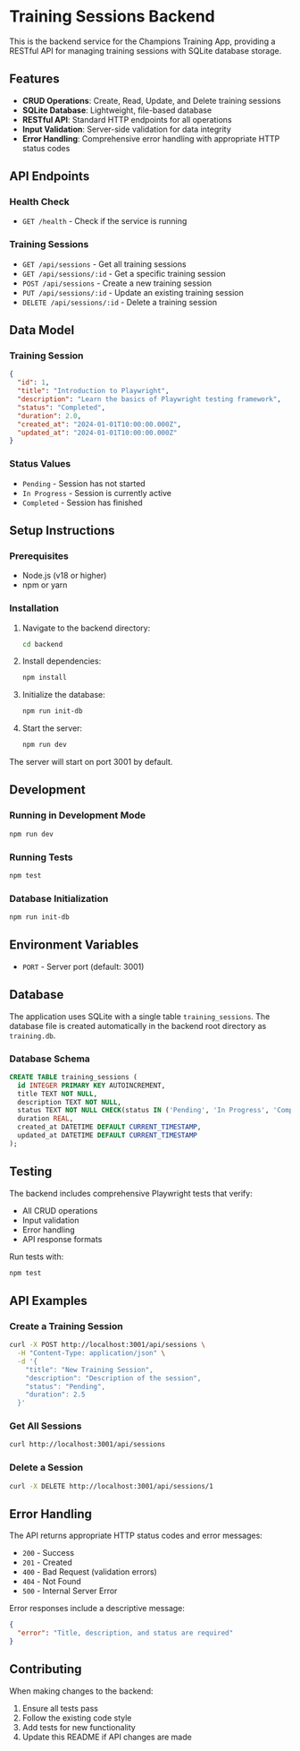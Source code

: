 # Training Sessions Backend

This is the backend service for the Champions Training App, providing a RESTful API for managing training sessions with SQLite database storage.

## Features

- **CRUD Operations**: Create, Read, Update, and Delete training sessions
- **SQLite Database**: Lightweight, file-based database
- **RESTful API**: Standard HTTP endpoints for all operations
- **Input Validation**: Server-side validation for data integrity
- **Error Handling**: Comprehensive error handling with appropriate HTTP status codes

## API Endpoints

### Health Check
- `GET /health` - Check if the service is running

### Training Sessions
- `GET /api/sessions` - Get all training sessions
- `GET /api/sessions/:id` - Get a specific training session
- `POST /api/sessions` - Create a new training session
- `PUT /api/sessions/:id` - Update an existing training session
- `DELETE /api/sessions/:id` - Delete a training session

## Data Model

### Training Session
```json
{
  "id": 1,
  "title": "Introduction to Playwright",
  "description": "Learn the basics of Playwright testing framework",
  "status": "Completed",
  "duration": 2.0,
  "created_at": "2024-01-01T10:00:00.000Z",
  "updated_at": "2024-01-01T10:00:00.000Z"
}
```

### Status Values
- `Pending` - Session has not started
- `In Progress` - Session is currently active
- `Completed` - Session has finished

## Setup Instructions

### Prerequisites
- Node.js (v18 or higher)
- npm or yarn

### Installation
1. Navigate to the backend directory:
   ```bash
   cd backend
   ```

2. Install dependencies:
   ```bash
   npm install
   ```

3. Initialize the database:
   ```bash
   npm run init-db
   ```

4. Start the server:
   ```bash
   npm run dev
   ```

The server will start on port 3001 by default.

## Development

### Running in Development Mode
```bash
npm run dev
```

### Running Tests
```bash
npm test
```

### Database Initialization
```bash
npm run init-db
```

## Environment Variables

- `PORT` - Server port (default: 3001)

## Database

The application uses SQLite with a single table `training_sessions`. The database file is created automatically in the backend root directory as `training.db`.

### Database Schema
```sql
CREATE TABLE training_sessions (
  id INTEGER PRIMARY KEY AUTOINCREMENT,
  title TEXT NOT NULL,
  description TEXT NOT NULL,
  status TEXT NOT NULL CHECK(status IN ('Pending', 'In Progress', 'Completed')),
  duration REAL,
  created_at DATETIME DEFAULT CURRENT_TIMESTAMP,
  updated_at DATETIME DEFAULT CURRENT_TIMESTAMP
);
```

## Testing

The backend includes comprehensive Playwright tests that verify:
- All CRUD operations
- Input validation
- Error handling
- API response formats

Run tests with:
```bash
npm test
```

## API Examples

### Create a Training Session
```bash
curl -X POST http://localhost:3001/api/sessions \
  -H "Content-Type: application/json" \
  -d '{
    "title": "New Training Session",
    "description": "Description of the session",
    "status": "Pending",
    "duration": 2.5
  }'
```

### Get All Sessions
```bash
curl http://localhost:3001/api/sessions
```

### Delete a Session
```bash
curl -X DELETE http://localhost:3001/api/sessions/1
```

## Error Handling

The API returns appropriate HTTP status codes and error messages:

- `200` - Success
- `201` - Created
- `400` - Bad Request (validation errors)
- `404` - Not Found
- `500` - Internal Server Error

Error responses include a descriptive message:
```json
{
  "error": "Title, description, and status are required"
}
```

## Contributing

When making changes to the backend:
1. Ensure all tests pass
2. Follow the existing code style
3. Add tests for new functionality
4. Update this README if API changes are made
